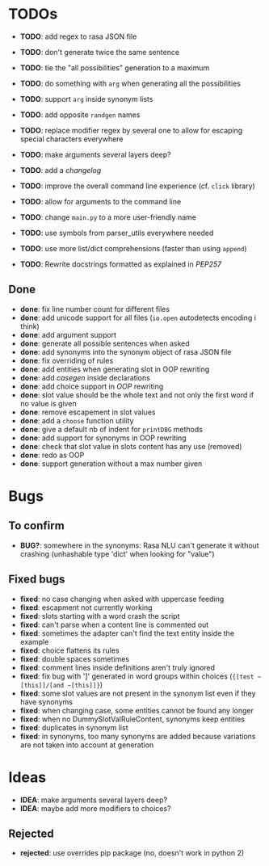 # TODOs

- **TODO**: add regex to rasa JSON file

- **TODO**: don't generate twice the same sentence
- **TODO**: tie the "all possibilities" generation to a maximum

- **TODO**: do something with `arg` when generating all the possibilities
- **TODO**: support `arg` inside synonym lists
- **TODO**: add opposite `randgen` names

- **TODO**: replace modifier regex by several one to allow for escaping special characters everywhere
- **TODO**: make arguments several layers deep?

- **TODO**: add a *changelog*

- **TODO**: improve the overall command line experience (cf. `click` library)
- **TODO**: allow for arguments to the command line
- **TODO**: change `main.py` to a more user-friendly name

- **TODO**: use symbols from parser_utils everywhere needed
- **TODO**: use more list/dict comprehensions (faster than using `append`)
- **TODO**: Rewrite docstrings formatted as explained in *PEP257*

## Done

- **done**: fix line number count for different files
- **done**: add unicode support for all files (`io.open` autodetects encoding i think)
- **done**: add argument support
- **done**: generate all possible sentences when asked
- **done**: add synonyms into the synonym object of rasa JSON file
- **done**: fix overriding of rules
- **done**: add entities when generating slot in OOP rewriting
- **done**: add *casegen* inside declarations
- **done**: add choice support in *OOP* rewriting
- **done**: slot value should be the whole text and not only the first word if no value is given
- **done**: remove escapement in slot values
- **done**: add a `choose` function utility
- **done**: give a default nb of indent for `printDBG` methods
- **done**: add support for synonyms in OOP rewriting
- **done**: check that slot value in slots content has any use (removed)
- **done**: redo as OOP
- **done**: support generation without a max number given

# Bugs

## To confirm

- **BUG?**: somewhere in the synonyms: Rasa NLU can't generate it without crashing (unhashable type 'dict' when looking for "value")

## Fixed bugs

- **fixed**: no case changing when asked with uppercase feeding
- **fixed**: escapment not currently working
- **fixed**: slots starting with a word crash the script
- **fixed**: can't parse when a content line is commented out
- **fixed**: sometimes the adapter can't find the text entity inside the example
- **fixed**: choice flattens its rules
- **fixed**: double spaces sometimes
- **fixed**: comment lines inside definitions aren't truly ignored
- **fixed**: fix bug with ']' generated in word groups within choices (`{[test ~[this]]/[and ~[this]]}`)
- **fixed**: some slot values are not present in the synonym list even if they have synonyms
- **fixed**: when changing case, some entities cannot be found any longer
- **fixed**: when no DummySlotValRuleContent, synonyms keep entities
- **fixed**: duplicates in synonym list
- **fixed**: in synonyms, too many synonyms are added because variations are not taken into account at generation

# Ideas

- **IDEA**: make arguments several layers deep?
- **IDEA**: maybe add more modifiers to choices?

## Rejected

- **rejected**: use overrides pip package (no, doesn't work in python 2)
